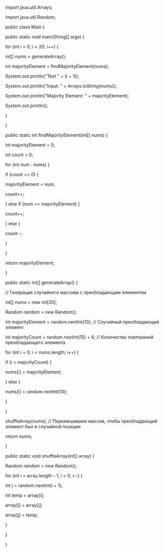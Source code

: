 ﻿import java.util.Arrays;

import java.util.Random;

public class Main {

public static void main(String[] args) {

for (int i = 0; i < 20; i++) {

int[] nums = generateArray();

int majorityElement = findMajorityElement(nums);

System.out.println("Test " + (i + 1));

System.out.println("Input: " + Arrays.toString(nums));

System.out.println("Majority Element: " + majorityElement);

System.out.println();

}

}

public static int findMajorityElement(int[] nums) {

int majorityElement = 0;

int count = 0;

for (int num : nums) {

if (count == 0) {

majorityElement = num;

count++;

} else if (num == majorityElement) {

count++;

} else {

count--;

}

}

return majorityElement;

}

public static int[] generateArray() {

// Генерация случайного массива с преобладающим элементом

int[] nums = new int[20];

Random random = new Random();

int majorityElement = random.nextInt(10); // Случайный преобладающий элемент

int majorityCount = random.nextInt(15) + 6; // Количество повторений преобладающего элемента

for (int i = 0; i < nums.length; i++) {

if (i < majorityCount) {

nums[i] = majorityElement;

} else {

nums[i] = random.nextInt(10);

}

}

shuffleArray(nums); // Перемешиваем массив, чтобы преобладающий элемент был в случайной позиции

return nums;

}

public static void shuffleArray(int[] array) {

Random random = new Random();

for (int i = array.length - 1; i > 0; i--) {

int j = random.nextInt(i + 1);

int temp = array[i];

array[i] = array[j];

array[j] = temp;

}

}

}
